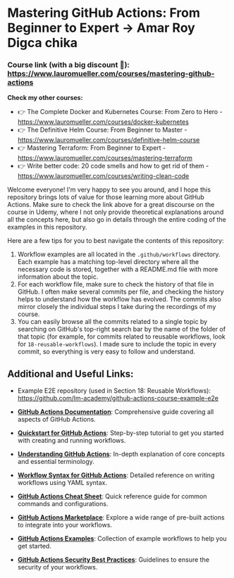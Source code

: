 # Mastering GitHub Actions: From Beginner to Expert -> Amar Roy Digca chika

### Course link (with a big discount 🙂): https://www.lauromueller.com/courses/mastering-github-actions

**Check my other courses:** 

- 👉 The Complete Docker and Kubernetes Course: From Zero to Hero - https://www.lauromueller.com/courses/docker-kubernetes
- 👉 The Definitive Helm Course: From Beginner to Master - https://www.lauromueller.com/courses/definitive-helm-course
- 👉 Mastering Terraform: From Beginner to Expert - https://www.lauromueller.com/courses/mastering-terraform
- 👉 Write better code: 20 code smells and how to get rid of them - https://www.lauromueller.com/courses/writing-clean-code

Welcome everyone! I'm very happy to see you around, and I hope this repository brings lots of value for those learning more about GitHub Actions. Make sure to check the link above for a great discourse on the course in Udemy, where I not only provide theoretical explanations around all the concepts here, but also go in details through the entire coding of the examples in this repository.

Here are a few tips for you to best navigate the contents of this repository:
1. Workflow examples are all located in the `.github/workflows` directory. Each example has a matching top-level directory where all the necessary code is stored, together with a README.md file with more information about the topic.
2. For each workflow file, make sure to check the history of that file in GitHub. I often make several commits per file, and checking the history helps to understand how the workflow has evolved. The commits also mirror closely the individual steps I take during the recordings of my course.
3. You can easily browse all the commits related to a single topic by searching on GitHub's top-right search bar by the name of the folder of that topic (for example, for commits related to reusable workflows, look for `18-reusable-workflows`). I made sure to include the topic in every commit, so everything is very easy to follow and understand.

## Additional and Useful Links:

- Example E2E repository (used in Section 18: Reusable Workflows): https://github.com/lm-academy/github-actions-course-example-e2e

- **[GitHub Actions Documentation](https://docs.github.com/en/actions)**: Comprehensive guide covering all aspects of GitHub Actions.
  
- **[Quickstart for GitHub Actions](https://docs.github.com/actions/quickstart)**: Step-by-step tutorial to get you started with creating and running workflows.
  
- **[Understanding GitHub Actions](https://docs.github.com/en/actions/about-github-actions/understanding-github-actions)**: In-depth explanation of core concepts and essential terminology.
  
- **[Workflow Syntax for GitHub Actions](https://docs.github.com/en/actions/writing-workflows/workflow-syntax-for-github-actions)**: Detailed reference on writing workflows using YAML syntax.
  
- **[GitHub Actions Cheat Sheet](https://github.github.io/actions-cheat-sheet/actions-cheat-sheet.html)**: Quick reference guide for common commands and configurations.
  
- **[GitHub Actions Marketplace](https://github.com/marketplace?type=actions)**: Explore a wide range of pre-built actions to integrate into your workflows.
  
- **[GitHub Actions Examples](https://github.com/actions/starter-workflows)**: Collection of example workflows to help you get started.
  
- **[GitHub Actions Security Best Practices](https://docs.github.com/en/actions/security-guides/security-hardening-for-github-actions)**: Guidelines to ensure the security of your workflows.
